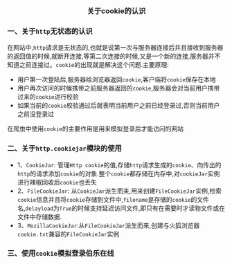 ### <center>关于cookie的认识</center>

### 一、关于`http`无状态的认识

在网站中,`http`请求是无状态的,也就是说第一次与服务器连接后并且接收到服务器的返回值的时候,就断开连接,等第二次连接的时候,又是一个新的连接,服务器并不知道之前连接过。`cookie`的出现就是解决这个问题.主要原理:
  * 用户第一次登陆后,服务器给浏览器返回`cookie`,客户端将`cookie`保存在本地
  * 用户再次访问的时候携带之前服务器返回的`cookie`,服务器会对当前用户携带过来的`cookie`进行校验
  * 如果当前的`cookie`校验通过后就表明当前用户之前已经登录过,否则当前用户之前没登录过


在爬虫中使用`cookie`的主要作用是用来模拟登录后才能访问的网站


### 二、关于`http.cookiejar`模块的使用

* 1、`CookieJar`: 管理`Http cookie`的值,存储`http`请求生成的`cookie`、向传出的`http`的请求添加`cookie`的对象.整个`cookie`都存储在内存中,对`cookieJar`实例进行辣椒回收后`cookie`也丢失
* 2、`FileCookieJar`: 从`CookieJar`派生而来,用来创建`FileCookieJar`实例,检索`cookie`信息并且将`cookie`存储到文件中,`filename`是存储的`cookie`的文件名,`delayload`为`True`的时候支持延迟访问文件,即只有在需要时才读物文件或在文件中存储数据.
* 3、`MozillaCookieJar`:从`FileCookieJar`派生而来,创建与火狐浏览器`cookie.txt`兼容的`FileCookieJar`实例

### 三、使用`cookie`模拟登录伯乐在线

